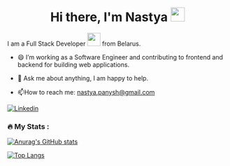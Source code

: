 <h1 align="center">Hi there, I'm Nastya     
<img src="https://github.com/blackcater/blackcater/raw/main/images/Hi.gif" height="32"/></h1>       
       
 I am a Full Stack Developer <img src="https://media.giphy.com/media/WUlplcMpOCEmTGBtBW/giphy.gif" width="30"> from Belarus.  
 - 😄 I’m working as a Software Engineer and contributing to frontend and backend for building web applications.   
      
- 💬 Ask me about anything, I am happy to help.          
     
- :mailbox:How to reach me: nastya.panysh@gmail.com    
   
[![Linkedin](https://img.shields.io/badge/-LinkedIn-blue?style=flat&logo=Linkedin&logoColor=white)](https://www.linkedin.com/in/anastasiya-panysh-627ab4212/) 
           
                     
       
### :fire: My Stats :  
 
[![Anurag's GitHub stats](https://github-readme-stats.vercel.app/api?username=AnastasiaPanysh)](https://github.com/anuraghazra/github-readme-stats)
    

[![Top Langs](https://github-readme-stats.vercel.app/api/top-langs/?username=AnastasiaPanysh&layout=compact)](https://github.com/anuraghazra/github-readme-stats)


    
    
  
